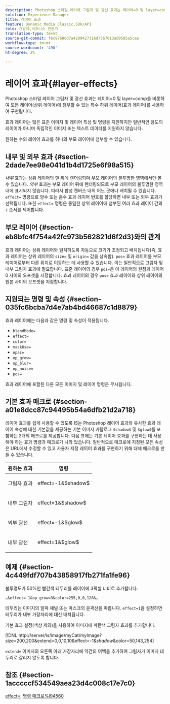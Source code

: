 ```yaml
---
description: Photoshop 스타일 레이어 그림자 및 광선 효과는 레이어=0 및 layer=comp를 비롯하여 모든 레이어(상위 레이어)에 첨부할 수 있는 특수 하위 레이어(효과 레이어)를 사용하여 구현됩니다.
solution: Experience Manager
title: 레이어 효과
feature: Dynamic Media Classic,SDK/API
role: 개발자,비즈니스 전문가
translation-type: tm+mt
source-git-commit: f6c97606d7a4209427316d7367013ad9585a5cae
workflow-type: tm+mt
source-wordcount: '490'
ht-degree: 2%

---
```



# 레이어 효과{#layer-effects}

Photoshop 스타일 레이어 그림자 및 광선 효과는 레이어=0 및 layer=comp를 비롯하여 모든 레이어(상위 레이어)에 첨부할 수 있는 특수 하위 레이어(효과 레이어)를 사용하여 구현됩니다.

효과 레이어는 많은 표준 이미지 및 레이어 특성 및 명령을 지원하지만 일반적인 용도의 레이어가 아니며 독립적인 이미지 또는 텍스트 데이터를 지원하지 않습니다.

원하는 수의 레이어 효과를 하나의 부모 레이어에 첨부할 수 있습니다.

## 내부 및 외부 효과 {#section-2dade7ee98e041d1b4d1725e6f98a515}

*내부* 효과는 상위 레이어의 맨 위에 렌더링되며 부모 레이어의 불투명한 영역에서만 볼 수 있습니다. *외부* 효과는 부모 레이어 뒤에 렌더링되므로 부모 레이어의 불투명한 영역 내에 표시되지 않습니다. 따라서 합성 캔버스 내의 어느 곳에나 배치될 수 있습니다. `effect=` 명령으로 양수 또는 음수 효과 레이어 번호를 할당하면 내부 또는 외부 효과가 선택됩니다. 또한 `effect=` 명령은 동일한 상위 레이어에 첨부된 여러 효과 레이어 간의 z 순서를 제어합니다.

## 부모 레이어 {#section-eb8bfc4f754a42fc973b562821d6f2d3}와의 관계

효과 레이어는 상위 레이어와 일치하도록 자동으로 크기가 조정되고 배치됩니다(즉, 효과 레이어는 상위 레이어의 `size=` 및 `origin=` 값을 상속함). `pos=` 효과 레이어를 부모 레이어로부터 다른 위치로 이동하는 데 사용할 수 있습니다. 이는 일반적으로 그림자 및 내부 그림자 효과에 필요합니다. 표준 레이어의 경우 `pos=`은 이 레이어의 원점과 레이어 0 사이의 오프셋을 지정합니다. 효과 레이어의 경우 `pos=` 효과 레이어와 상위 레이어의 원본 사이의 오프셋을 지정합니다.

## 지원되는 명령 및 속성 {#section-035fc6bcba7d4e7ab4bd46687c1d8879}

효과 레이어에는 다음과 같은 명령 및 속성이 적용됩니다.

* `blendMode=`
* `effect=`
* `color=`
* `maskUse=`
* `opac=`
* `op_grow=`
* `op_blur=`
* `op_noise=`
* `pos=`

효과 레이어에 포함된 다른 모든 이미지 및 레이어 명령은 무시됩니다.

## 기본 효과 매크로 {#section-a01e8dcc87c94495b54a6dfb21d2a718}

레이어 효과를 쉽게 사용할 수 있도록 IS는 Photoshop 레이어 효과와 유사한 효과 레이어 속성에 대한 기본값을 제공하는 기본 이미지 카탈로그 `$shadow$` 및 `$glow$`를 포함하는 2개의 매크로를 제공합니다. 다음 표에는 기본 레이어 효과를 구현하는 데 사용해야 하는 효과 명령과 매크로가 나와 있습니다. 일반적으로 매크로에 지정된 모든 속성은 URL에서 수정할 수 있고 사용자 지정 레이어 효과를 구현하기 위해 대체 매크로를 만들 수 있습니다.

<table id="table_8089C41AD1F24223A58C7DD8F4DDF73C"> 
 <thead> 
  <tr> 
   <th class="entry"> <b> 원하는 효과</b> </th> 
   <th class="entry"> <b> 명령</b> </th> 
  </tr> 
 </thead>
 <tbody> 
  <tr> 
   <td> <p> 그림자 효과 </p> </td> 
   <td> <p> <span class="codeph"> effect=-1&amp;$shadow$</span> </p> </td> 
  </tr> 
  <tr> 
   <td> <p> 내부 그림자 </p> </td> 
   <td> <p> <span class="codeph"> effect=1&amp;$shadow$</span> </p> </td> 
  </tr> 
  <tr> 
   <td> <p> 외부 광선 </p> </td> 
   <td> <p> <span class="codeph"> effect=-1&amp;$glow$</span> </p> </td> 
  </tr> 
  <tr> 
   <td> <p> 내부 광선 </p> </td> 
   <td> <p> <span class="codeph"> effect=1&amp;$glow$</span> </p> </td> 
  </tr> 
 </tbody> 
</table>

## 예제 {#section-4c449fdf707b43858917fb271fa1fe96}

불투명도가 50%인 빨간색 테두리를 레이어에 3픽셀 너비로 추가합니다.

`…&effect=-1&op_grow=3&color=255,0,0,128&…`

테두리는 이미지의 알파 채널 또는 마스크의 윤곽선을 따릅니다. `effect=1`을 설정하면 테두리가 내부 가장자리에 대신 배치됩니다.

기본 효과 설정(색상 제외)을 사용하여 이미지에 파란색 그림자 효과를 추가합니다.

[!DNL http://server/is/image/myCat/myImage?size=200,200&extend=0,0,10,10&effect=-1&$shadow$&color=50,143,254]

`extend=` 이미지의 오른쪽 아래 가장자리에 약간의 여백을 추가하여 그림자가 이미지 테두리로 잘리지 않도록 합니다.

## 참조 {#section-1acccccf534549aea23d4c008c17e7c0}

[effect=](../../../../../is-api/http-ref/image-serving-api-ref/c-http-protocol-reference/c-command-reference/r-effect.md#reference-b1296c4afed047fb921bbc1e33752135),  [명령 매크로%l94560](../../../../../is-api/http-ref/image-serving-api-ref/c-http-protocol-reference/c-syntax-and-features/r-is-http-command-macros.md#reference-ea2a9571c65a46da83eca27d0013cbf9)
